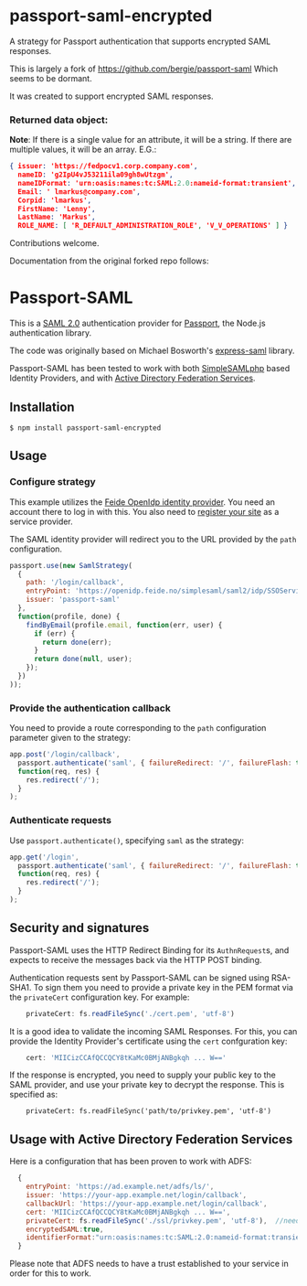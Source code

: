 passport-saml-encrypted
=======================

A strategy for Passport authentication that supports encrypted SAML responses.

This is largely a fork of https://github.com/bergie/passport-saml
Which seems to be dormant.

It was created to support encrypted SAML responses.

### Returned data object:
**Note**: If there is a single value for an attribute, it will be a string. If there are multiple values, it will be an array. E.G.:

```json
{ issuer: 'https://fedpocv1.corp.company.com',
  nameID: 'g2IpU4vJ53211ila09gh8wUtzgm',
  nameIDFormat: 'urn:oasis:names:tc:SAML:2.0:nameid-format:transient',
  Email: ' lmarkus@company.com',
  Corpid: 'lmarkus',
  FirstName: 'Lenny',
  LastName: 'Markus',
  ROLE_NAME: [ 'R_DEFAULT_ADMINISTRATION_ROLE', 'V_V_OPERATIONS' ] }
```


Contributions welcome.


Documentation from the original forked repo follows:

Passport-SAML
=============

This is a [SAML 2.0](http://en.wikipedia.org/wiki/SAML_2.0) authentication provider for [Passport](http://passportjs.org/), the Node.js authentication library.

The code was originally based on Michael Bosworth's [express-saml](https://github.com/bozzltron/express-saml) library.

Passport-SAML has been tested to work with both [SimpleSAMLphp](http://simplesamlphp.org/) based Identity Providers, and with [Active Directory Federation Services](http://en.wikipedia.org/wiki/Active_Directory_Federation_Services).

## Installation

    $ npm install passport-saml-encrypted

## Usage

### Configure strategy

This example utilizes the [Feide OpenIdp identity provider](https://openidp.feide.no/). You need an account there to log in with this. You also need to [register your site](https://openidp.feide.no/simplesaml/module.php/metaedit/index.php) as a service provider.

The SAML identity provider will redirect you to the URL provided by the `path` configuration.

```javascript
passport.use(new SamlStrategy(
  {
    path: '/login/callback',
    entryPoint: 'https://openidp.feide.no/simplesaml/saml2/idp/SSOService.php',
    issuer: 'passport-saml'
  },
  function(profile, done) {
    findByEmail(profile.email, function(err, user) {
      if (err) {
        return done(err);
      }
      return done(null, user);
    });
  })
));
```

### Provide the authentication callback

You need to provide a route corresponding to the `path` configuration parameter given to the strategy:

```javascript
app.post('/login/callback',
  passport.authenticate('saml', { failureRedirect: '/', failureFlash: true }),
  function(req, res) {
    res.redirect('/');
  }
);
```

### Authenticate requests

Use `passport.authenticate()`, specifying `saml` as the strategy:

```javascript
app.get('/login',
  passport.authenticate('saml', { failureRedirect: '/', failureFlash: true }),
  function(req, res) {
    res.redirect('/');
  }
);
```

## Security and signatures

Passport-SAML uses the HTTP Redirect Binding for its `AuthnRequest`s, and expects to receive the messages back via the HTTP POST binding.

Authentication requests sent by Passport-SAML can be signed using RSA-SHA1. To sign them you need to provide a private key in the PEM format via the `privateCert` configuration key. For example:

```javascript
    privateCert: fs.readFileSync('./cert.pem', 'utf-8')
```

It is a good idea to validate the incoming SAML Responses. For this, you can provide the Identity Provider's certificate using the `cert` confguration key:

```javascript
    cert: 'MIICizCCAfQCCQCY8tKaMc0BMjANBgkqh ... W=='
```

If the response is encrypted, you need to supply your public key to the SAML provider, and use your private key to decrypt the response.
This is specified as:
 ```javascrip
     privateCert: fs.readFileSync('path/to/privkey.pem', 'utf-8')
```

## Usage with Active Directory Federation Services

Here is a configuration that has been proven to work with ADFS:

```javascript
  {
    entryPoint: 'https://ad.example.net/adfs/ls/',
    issuer: 'https://your-app.example.net/login/callback',
    callbackUrl: 'https://your-app.example.net/login/callback',
    cert: 'MIICizCCAfQCCQCY8tKaMc0BMjANBgkqh ... W==',
    privateCert: fs.readFileSync('./ssl/privkey.pem', 'utf-8'),  //need to generate key using openssl and put it in server
    encryptedSAML:true,
    identifierFormat:"urn:oasis:names:tc:SAML:2.0:nameid-format:transient"
  }
```

Please note that ADFS needs to have a trust established to your service in order for this to work.

